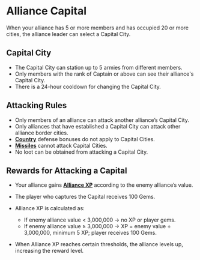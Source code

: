 # Alliance Capital

When your alliance has 5 or more members and has occupied 20 or more cities, the alliance leader can select a Capital City.

## Capital City
- The Capital City can station up to 5 armies from different members.
- Only members with the rank of Captain or above can see their alliance's Capital City.
- There is a 24-hour cooldown for changing the Capital City.

## Attacking Rules
- Only members of an alliance can attack another alliance’s Capital City.
- Only alliances that have established a Capital City can attack other alliance border cities.
- **[Country](../wars/country.md)** defense bonuses do not apply to Capital Cities.
- **[Missiles](../units/missiles.md)** cannot attack Capital Cities.
- No loot can be obtained from attacking a Capital City.

## Rewards for Attacking a Capital
- Your alliance gains **[Alliance XP](../alliances/level.md)** according to the enemy alliance’s value.
- The player who captures the Capital receives 100 Gems.
- Alliance XP is calculated as:
	 - If enemy alliance value < 3,000,000 → no XP or player gems.
	 - If enemy alliance value ≥ 3,000,000 → XP = enemy value ÷ 3,000,000, minimum 5 XP; player receives 100 Gems.

- When Alliance XP reaches certain thresholds, the alliance levels up, increasing the reward level.